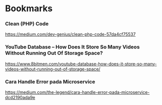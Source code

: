 # Bookmarks

### Clean (PHP) Code
https://medium.com/dev-genius/clean-php-code-57da4cf75537


### YouTube Database – How Does It Store So Many Videos Without Running Out Of Storage Space?
https://www.8bitmen.com/youtube-database-how-does-it-store-so-many-videos-without-running-out-of-storage-space/


### Cara Handle Error pada Microservice
https://medium.com/the-legend/cara-handle-error-pada-microservice-dcd2190ada9e
